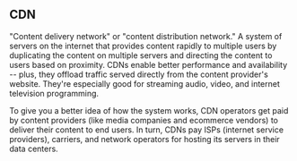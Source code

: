 ## CDN

"Content delivery network" or "content distribution network." A system of servers on the internet that provides content rapidly to multiple users by duplicating the content on multiple servers and directing the content to users based on proximity. CDNs enable better performance and availability -- plus, they offload traffic served directly from the content provider's website. They're especially good for streaming audio, video, and internet television programming.

To give you a better idea of how the system works, CDN operators get paid by content providers (like media companies and ecommerce vendors) to deliver their content to end users. In turn, CDNs pay ISPs (internet service providers), carriers, and network operators for hosting its servers in their data centers.
